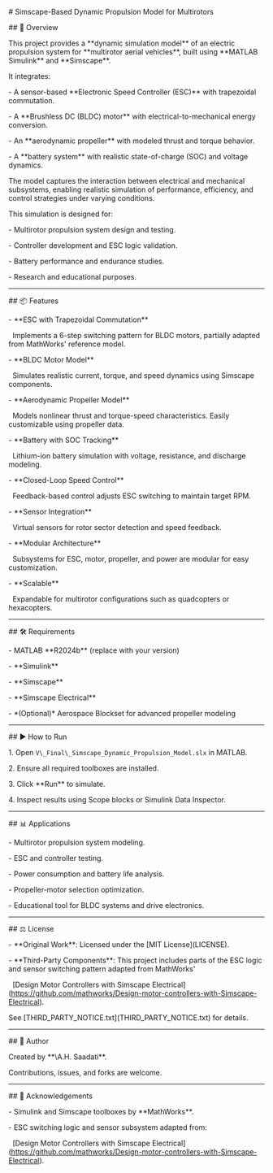 \# Simscape-Based Dynamic Propulsion Model for Multirotors



\## 🚀 Overview



This project provides a \*\*dynamic simulation model\*\* of an electric propulsion system for \*\*multirotor aerial vehicles\*\*, built using \*\*MATLAB Simulink\*\* and \*\*Simscape\*\*.  

It integrates:



\- A sensor-based \*\*Electronic Speed Controller (ESC)\*\* with trapezoidal commutation.

\- A \*\*Brushless DC (BLDC) motor\*\* with electrical-to-mechanical energy conversion.

\- An \*\*aerodynamic propeller\*\* with modeled thrust and torque behavior.

\- A \*\*battery system\*\* with realistic state-of-charge (SOC) and voltage dynamics.



The model captures the interaction between electrical and mechanical subsystems, enabling realistic simulation of performance, efficiency, and control strategies under varying conditions.



This simulation is designed for:

\- Multirotor propulsion system design and testing.

\- Controller development and ESC logic validation.

\- Battery performance and endurance studies.

\- Research and educational purposes.



---



\## 📦 Features



\- \*\*ESC with Trapezoidal Commutation\*\*  

&nbsp; Implements a 6-step switching pattern for BLDC motors, partially adapted from MathWorks' reference model.



\- \*\*BLDC Motor Model\*\*  

&nbsp; Simulates realistic current, torque, and speed dynamics using Simscape components.



\- \*\*Aerodynamic Propeller Model\*\*  

&nbsp; Models nonlinear thrust and torque-speed characteristics. Easily customizable using propeller data.



\- \*\*Battery with SOC Tracking\*\*  

&nbsp; Lithium-ion battery simulation with voltage, resistance, and discharge modeling.



\- \*\*Closed-Loop Speed Control\*\*  

&nbsp; Feedback-based control adjusts ESC switching to maintain target RPM.



\- \*\*Sensor Integration\*\*  

&nbsp; Virtual sensors for rotor sector detection and speed feedback.



\- \*\*Modular Architecture\*\*  

&nbsp; Subsystems for ESC, motor, propeller, and power are modular for easy customization.



\- \*\*Scalable\*\*  

&nbsp; Expandable for multirotor configurations such as quadcopters or hexacopters.



---



\## 🛠 Requirements



\- MATLAB \*\*R2024b\*\* (replace with your version)

\- \*\*Simulink\*\*

\- \*\*Simscape\*\*

\- \*\*Simscape Electrical\*\*

\- \*(Optional)\* Aerospace Blockset for advanced propeller modeling



---



\## ▶️ How to Run



1\. Open `V\_Final\_Simscape_Dynamic_Propulsion_Model.slx` in MATLAB.

2\. Ensure all required toolboxes are installed.

3\. Click \*\*Run\*\* to simulate.

4\. Inspect results using Scope blocks or Simulink Data Inspector.



---



\## 📊 Applications



\- Multirotor propulsion system modeling.

\- ESC and controller testing.

\- Power consumption and battery life analysis.

\- Propeller-motor selection optimization.

\- Educational tool for BLDC systems and drive electronics.



---



\## ⚖️ License



\- \*\*Original Work\*\*: Licensed under the \[MIT License](LICENSE).

\- \*\*Third-Party Components\*\*: This project includes parts of the ESC logic and sensor switching pattern adapted from MathWorks'  

&nbsp; \[Design Motor Controllers with Simscape Electrical](https://github.com/mathworks/Design-motor-controllers-with-Simscape-Electrical).



See \[THIRD\_PARTY\_NOTICE.txt](THIRD\_PARTY\_NOTICE.txt) for details.



---



\## 🙋 Author



Created by \*\*\A.H. Saadati\*\*.  

Contributions, issues, and forks are welcome.



---



\## 🧠 Acknowledgements



\- Simulink and Simscape toolboxes by \*\*MathWorks\*\*.  

\- ESC switching logic and sensor subsystem adapted from:  

&nbsp; \[Design Motor Controllers with Simscape Electrical](https://github.com/mathworks/Design-motor-controllers-with-Simscape-Electrical).



